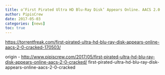 ```yaml
---
title: o‘First Pirated Ultra HD Blu-Ray Disk’ Appears Online. AACS 2.0 Cracked?
author: PipisCrew
date: 2017-05-03
categories: [news]
toc: true
---
```


https://torrentfreak.com/first-pirated-ultra-hd-blu-ray-disk-appears-online-aacs-2-0-cracked-170503/

origin - http://www.pipiscrew.com/2017/05/first-pirated-ultra-hd-blu-ray-disk-appears-online-aacs-2-0-cracked/ first-pirated-ultra-hd-blu-ray-disk-appears-online-aacs-2-0-cracked